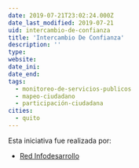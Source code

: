 ```yaml
---
date: 2019-07-21T23:02:24.000Z
date_last_modified: 2019-07-21
uid: intercambio-de-confianza
title: 'Intercambio De Confianza'
description: ''
type: 
website: 
date_ini: 
date_end: 
tags:
  - monitoreo-de-servicios-publicos
  - mapeo-ciudadano
  - participación-ciudadana
cities: 
  - quito
---
```


Esta iniciativa fue realizada por:

- [Red Infodesarrollo](/organizaciones/red-infodesarrollo)

